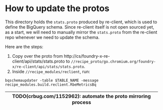 # How to update the protos

This directory holds the `stats.proto` produced by re-client, which is used to define the BigQuery schema. Since re-client itself is not open sourced yet, as a start, we will need to manually mirror the `stats.proto` from the re-client repo whenever we need to update the schema.

Here are the steps:

1. Copy over the proto from http://cs/foundry-x-re-client/api/stats/stats.proto
to `//recipe_proto/go.chromium.org/foundry-x/re-client/api/stats/stats.proto`.
1. Inside `//recipe_modules/reclient`, run:

```
bqschemaupdater -table $TABLE_NAME -message recipe_modules.build.reclient.RbeMetricsBq
```

| TODO(crbug.com/1152962): automate the proto mirroring process |
|---------------------------------------------------------------|